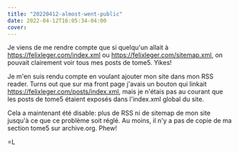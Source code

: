 ```yaml
---
title: "20220412-almost-went-public"
date: 2022-04-12T16:05:34-04:00
cover:
---
```


Je viens de me rendre compte que si quelqu'un allait à
https://felixleger.com/index.xml ou https://felixleger.com/sitemap.xml,
on pouvait clairement voir tous mes posts de tome5. Yikes!

Je m'en suis rendu compte en voulant ajouter mon site dans mon RSS
reader. Turns out que sur ma front page j'avais un bouton qui linkait
https://felixleger.com/posts/index.xml, mais je n'étais pas au courant
que les posts de tome5 étaient exposés dans l'index.xml global du site.

Cela a maintenant été disable: plus de RSS ni de sitemap de mon site
jusqu'à ce que ce problème soit réglé. Au moins, il n'y a pas de copie
de ma section tome5 sur archive.org. Phew!

=L
